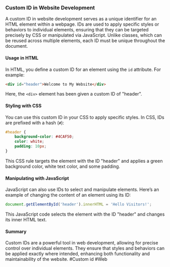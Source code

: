 ### Custom ID in Website Development

A custom ID in website development serves as a unique identifier for an HTML element within a webpage. IDs are used to apply specific styles or behaviors to individual elements, ensuring that they can be targeted precisely by CSS or manipulated via JavaScript. Unlike classes, which can be reused across multiple elements, each ID must be unique throughout the document.

#### Usage in HTML

In HTML, you define a custom ID for an element using the `id` attribute. For example:

```html
<div id="header">Welcome to My Website</div>
```

Here, the `<div>` element has been given a custom ID of "header".

#### Styling with CSS

You can use this custom ID in your CSS to apply specific styles. In CSS, IDs are prefixed with a hash (`#`):

```css
#header {
    background-color: #4CAF50;
    color: white;
    padding: 10px;
}
```

This CSS rule targets the element with the ID "header" and applies a green background color, white text color, and some padding.

#### Manipulating with JavaScript

JavaScript can also use IDs to select and manipulate elements. Here’s an example of changing the content of an element using its ID:

```javascript
document.getElementById('header').innerHTML = 'Hello Visitors!';
```

This JavaScript code selects the element with the ID "header" and changes its inner HTML text.

#### Summary

Custom IDs are a powerful tool in web development, allowing for precise control over individual elements. They ensure that styles and behaviors can be applied exactly where intended, enhancing both functionality and maintainability of the website. #Custom id #Web